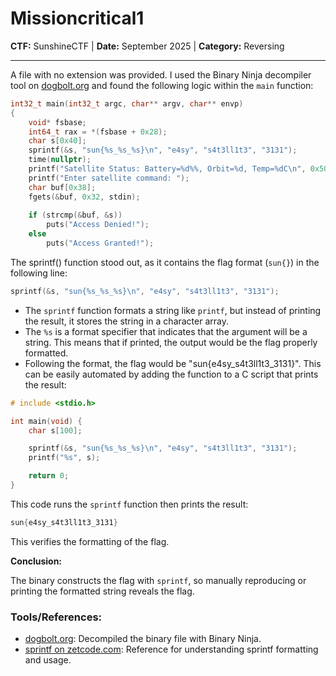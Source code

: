 # Missioncritical1

**CTF:** SunshineCTF | **Date:** September 2025 | **Category:** Reversing
___

A file with no extension was provided. I used the Binary Ninja decompiler tool on [dogbolt.org](dogbolt.org) and found the following logic within the `main` function:

```C
int32_t main(int32_t argc, char** argv, char** envp)
{
    void* fsbase;
    int64_t rax = *(fsbase + 0x28);
    char s[0x40];
    sprintf(&s, "sun{%s_%s_%s}\n", "e4sy", "s4t3ll1t3", "3131");
    time(nullptr);
    printf("Satellite Status: Battery=%d%%, Orbit=%d, Temp=%dC\n", 0x50, 0x20, 0xffffffe7);
    printf("Enter satellite command: ");
    char buf[0x38];
    fgets(&buf, 0x32, stdin);
    
    if (strcmp(&buf, &s))
        puts("Access Denied!");
    else
        puts("Access Granted!");
```

The sprintf() function stood out, as it contains the flag format (`sun{}`) in the following line:

```C
sprintf(&s, "sun{%s_%s_%s}\n", "e4sy", "s4t3ll1t3", "3131");
```

* The `sprintf` function formats a string like `printf`, but instead of printing the result, it stores the string in a character array.
* The `%s` is a format specifier that indicates that the argument will be a string. This means that if printed, the output would be the flag properly formatted.
* Following the format, the flag would be "sun{e4sy_s4t3ll1t3_3131}". This can be easily automated by adding the function to a C script that prints the result:

```C
# include <stdio.h>

int main(void) {
    char s[100];

    sprintf(&s, "sun{%s_%s_%s}\n", "e4sy", "s4t3ll1t3", "3131");
    printf("%s", s);

    return 0;
}
```

This code runs the `sprintf` function then prints the result:

```C
sun{e4sy_s4t3ll1t3_3131}
```

This verifies the formatting of the flag.

**Conclusion:**

The binary constructs the flag with `sprintf`, so manually reproducing or printing the formatted string reveals the flag.

### Tools/References:

* [dogbolt.org](dogbolt.org): Decompiled the binary file with Binary Ninja.
* [sprintf on zetcode.com](https://www.zetcode.com/clang/sprintf/): Reference for understanding sprintf formatting and usage.
